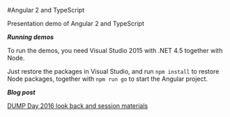 #Angular 2 and TypeScript

Presentation demo of Angular 2 and TypeScript

***Running demos***

To run the demos, you need Visual Studio 2015 with .NET 4.5 together with Node.

Just restore the packages in Visual Studio, and run `npm install` to restore Node packages, together with `npm run go` to start the Angular project.

 ***Blog post***

 [DUMP Day 2016 look back and session materials
](http://netmedia.io/conferences/dump-day-2016-look-back-and-session-materials_5517)
